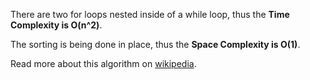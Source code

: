 
There are two for loops nested inside of a while loop, thus the **Time Complexity is O(n^2)**.

The sorting is being done in place, thus the 
**Space Complexity is O(1)**. 

Read more about this algorithm on [wikipedia](http://en.wikipedia.org/wiki/Cocktail_sort).